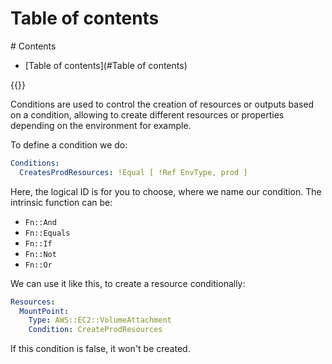 # Table of contents
<div class='hidden'>
# Contents

- [Table of contents](#Table of contents)

</div>
{{<toc>}}

Conditions are used to control the creation of resources or outputs based on a
condition, allowing to create different resources or properties depending on
the environment for example.

To define a condition we do:

```YAML
Conditions:
  CreatesProdResources: !Equal [ !Ref EnvType, prod ]
```

Here, the logical ID is for you to choose, where we name our condition.
The intrinsic function can be:
- `Fn::And`     
- `Fn::Equals` 
- `Fn::If` 
- `Fn::Not` 
- `Fn::Or` 

We can use it like this, to create a resource conditionally:

```YAML
Resources:
  MountPoint:
    Type: AWS::EC2::VolumeAttachment
    Condition: CreateProdResources
```

If this condition is false, it won't be created.


